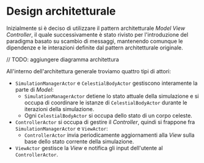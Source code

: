 # Design architetturale
Inizialmente si è deciso di utilizzare il pattern architetturale _Model View Controller_,
il quale successivamente è stato rivisto per l'introduzione del paradigma basato su scambio di messaggi,
mantenendo comunque le dipendenze e le interazioni definite dal pattern architetturale originale.

// TODO: aggiungere diagramma architettura

All'interno dell'architettura generale troviamo quattro tipi di attori:
- `SimulationManagerActor` e `CelestialBodyActor` gestiscono interamente la parte di _Model_:
  - `SimulationManagerActor` detiene lo stato attuale della simulazione e si occupa di coordinare le istanze di `CelestialBodyActor` durante le iterazioni della simulazione.
  - Ogni `CelestialBodyActor` si occupa dello stato di un corpo celeste.
- `ControllerActor` si occupa di gestire il _Controller_, quindi si frappone fra `SimulationManagerActor` e `ViewActor`:
  - `ControllerActor` invia periodicamente aggiornamenti alla _View_ sulla base dello stato corrente della simulazione.
- `ViewActor` gestisce la _View_ e notifica gli input dell'utente al `ControllerActor`.
